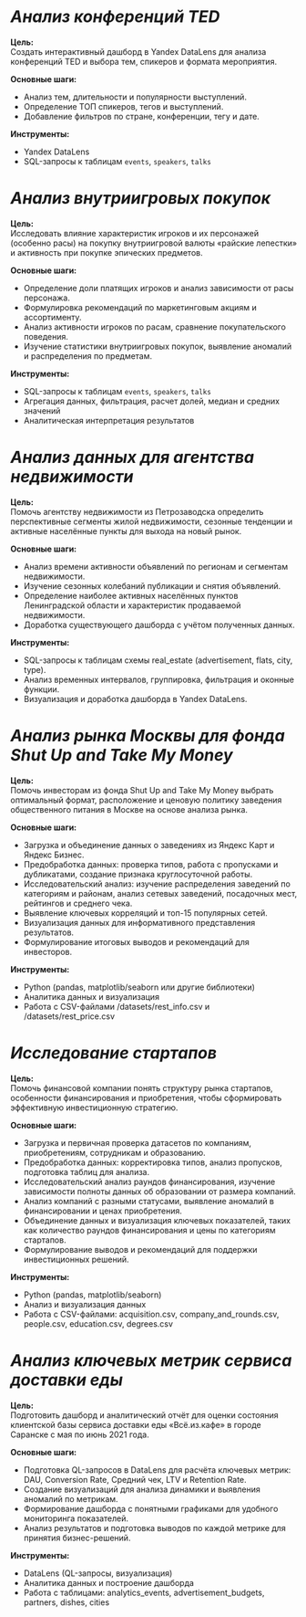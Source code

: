 # ***Анализ конференций TED***

**Цель:**  
Создать интерактивный дашборд в Yandex DataLens для анализа конференций TED и выбора тем, спикеров и формата мероприятия.  

**Основные шаги:**  
- Анализ тем, длительности и популярности выступлений.  
- Определение ТОП спикеров, тегов и выступлений.  
- Добавление фильтров по стране, конференции, тегу и дате.  

**Инструменты:**  
- Yandex DataLens  
- SQL-запросы к таблицам `events`, `speakers`, `talks`

# ***Анализ внутриигровых покупок***

**Цель:**  
Исследовать влияние характеристик игроков и их персонажей (особенно расы) на покупку внутриигровой валюты «райские лепестки» и активность при покупке эпических предметов.

**Основные шаги:**  
- Определение доли платящих игроков и анализ зависимости от расы персонажа.
- Формулировка рекомендаций по маркетинговым акциям и ассортименту.
- Анализ активности игроков по расам, сравнение покупательского поведения.
- Изучение статистики внутриигровых покупок, выявление аномалий и распределения по предметам. 

**Инструменты:**   
- SQL-запросы к таблицам `events`, `speakers`, `talks`
- Агрегация данных, фильтрация, расчет долей, медиан и средних значений
- Аналитическая интерпретация результатов

# ***Анализ данных для агентства недвижимости***

**Цель:**  
Помочь агентству недвижимости из Петрозаводска определить перспективные сегменты жилой недвижимости, сезонные тенденции и активные населённые пункты для выхода на новый рынок.

**Основные шаги:**  
- Анализ времени активности объявлений по регионам и сегментам недвижимости.
- Изучение сезонных колебаний публикации и снятия объявлений.
- Определение наиболее активных населённых пунктов Ленинградской области и характеристик продаваемой недвижимости.
- Доработка существующего дашборда с учётом полученных данных.

**Инструменты:**   
- SQL-запросы к таблицам схемы real_estate (advertisement, flats, city, type).
- Анализ временных интервалов, группировка, фильтрация и оконные функции.
- Визуализация и доработка дашборда в Yandex DataLens.

# ***Анализ рынка Москвы для фонда Shut Up and Take My Money***

**Цель:**  
Помочь инвесторам из фонда Shut Up and Take My Money выбрать оптимальный формат, расположение и ценовую политику заведения общественного питания в Москве на основе анализа рынка.

**Основные шаги:**  
- Загрузка и объединение данных о заведениях из Яндекс Карт и Яндекс Бизнес.
- Предобработка данных: проверка типов, работа с пропусками и дубликатами, создание признака круглосуточной работы.
- Исследовательский анализ: изучение распределения заведений по категориям и районам, анализ сетевых заведений, посадочных мест, рейтингов и среднего чека.
- Выявление ключевых корреляций и топ-15 популярных сетей.
- Визуализация данных для информативного представления результатов.
- Формулирование итоговых выводов и рекомендаций для инвесторов.

**Инструменты:**   
- Python (pandas, matplotlib/seaborn или другие библиотеки)
- Аналитика данных и визуализация
- Работа с CSV-файлами /datasets/rest_info.csv и /datasets/rest_price.csv

# ***Исследование стартапов***

**Цель:**  
Помочь финансовой компании понять структуру рынка стартапов, особенности финансирования и приобретения, чтобы сформировать эффективную инвестиционную стратегию.

**Основные шаги:**  
- Загрузка и первичная проверка датасетов по компаниям, приобретениям, сотрудникам и образованию.
- Предобработка данных: корректировка типов, анализ пропусков, подготовка таблиц для анализа.
- Исследовательский анализ раундов финансирования, изучение зависимости полноты данных об образовании от размера компаний.
- Анализ компаний с разными статусами, выявление аномалий в финансировании и ценах приобретения.
- Объединение данных и визуализация ключевых показателей, таких как количество раундов финансирования и цены по категориям стартапов.
- Формулирование выводов и рекомендаций для поддержки инвестиционных решений.

**Инструменты:**   
- Python (pandas, matplotlib/seaborn)
- Анализ и визуализация данных
- Работа с CSV-файлами: acquisition.csv, company_and_rounds.csv, people.csv, education.csv, degrees.csv

# ***Анализ ключевых метрик сервиса доставки еды***

**Цель:**  
Подготовить дашборд и аналитический отчёт для оценки состояния клиентской базы сервиса доставки еды «Всё.из.кафе» в городе Саранске с мая по июнь 2021 года.

**Основные шаги:**  
- Подготовка QL-запросов в DataLens для расчёта ключевых метрик: DAU, Conversion Rate, Средний чек, LTV и Retention Rate.
- Создание визуализаций для анализа динамики и выявления аномалий по метрикам.
- Формирование дашборда с понятными графиками для удобного мониторинга показателей.
- Анализ результатов и подготовка выводов по каждой метрике для принятия бизнес-решений.

**Инструменты:**   
- DataLens (QL-запросы, визуализация)
- Аналитика данных и построение дашборда
- Работа с таблицами: analytics_events, advertisement_budgets, partners, dishes, cities

